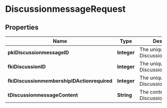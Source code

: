 

# DiscussionmessageRequest

## Properties

Name | Type | Description | Notes
------------ | ------------- | ------------- | -------------
**pkiDiscussionmessageID** | **Integer** | The unique ID of the Discussionmessage |  [optional]
**fkiDiscussionID** | **Integer** | The unique ID of the Discussion | 
**fkiDiscussionmembershipIDActionrequired** | **Integer** | The unique ID of the Discussionmembership |  [optional]
**tDiscussionmessageContent** | **String** | The content of the Discussionmessage | 




